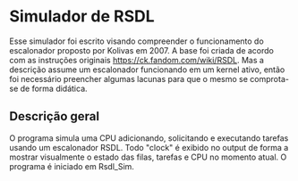 # Simulador de RSDL

Esse simulador foi escrito visando compreender o funcionamento do escalonador proposto por Kolivas em 2007.
A base foi criada de acordo com as instruções originais https://ck.fandom.com/wiki/RSDL.
Mas a descrição assume um escalonador funcionando em um kernel ativo, então foi necessário preencher algumas lacunas para que o mesmo se comprota-se de forma didática. 

## Descrição geral

O programa simula uma CPU adicionando, solicitando e executando tarefas usando um escalonador RSDL.
Todo "clock" é exibido no output de forma a mostrar visualmente o estado das filas, tarefas e CPU no momento atual.
 O programa é iniciado em Rsdl_Sim.